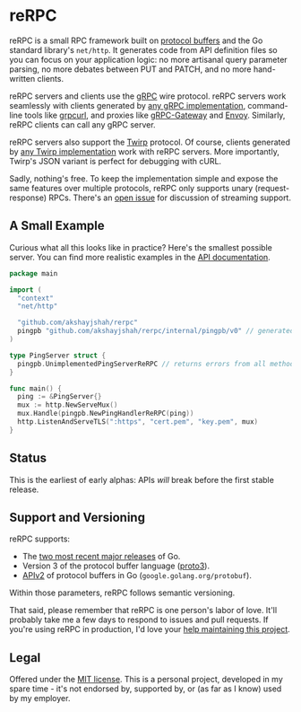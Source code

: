 reRPC
=====

reRPC is a small RPC framework built on [protocol buffers][protobuf] and the Go
standard library's `net/http`. It generates code from API definition files so
you can focus on your application logic: no more artisanal query parameter
parsing, no more debates between PUT and PATCH, and no more hand-written
clients.

reRPC servers and clients use the [gRPC][grpc] wire protocol. reRPC servers
work seamlessly with clients generated by [any gRPC
implementation][grpc-implementations], command-line tools like [grpcurl][], and
proxies like [gRPC-Gateway][grpc-gateway] and [Envoy][envoy]. Similarly, reRPC
clients can call any gRPC server.

reRPC servers also support the [Twirp][twirp] protocol. Of course, clients
generated by [any Twirp implementation][twirp-implementations] work with reRPC
servers. More importantly, Twirp's JSON variant is perfect for debugging with
cURL.

Sadly, nothing's free. To keep the implementation simple and expose the same
features over multiple protocols, reRPC only supports unary (request-response)
RPCs. There's an [open issue][streaming-issue] for discussion of streaming
support.

## A Small Example

Curious what all this looks like in practice? Here's the smallest possible
server. You can find more realistic examples in the [API documentation][godoc].

```go
package main

import (
  "context"
  "net/http"

  "github.com/akshayjshah/rerpc"
  pingpb "github.com/akshayjshah/rerpc/internal/pingpb/v0" // generated
)

type PingServer struct {
  pingpb.UnimplementedPingServerReRPC // returns errors from all methods
}

func main() {
  ping := &PingServer{}
  mux := http.NewServeMux()
  mux.Handle(pingpb.NewPingHandlerReRPC(ping))
  http.ListenAndServeTLS(":https", "cert.pem", "key.pem", mux)
}
```

## Status

This is the earliest of early alphas: APIs *will* break before the first stable
release.

## Support and Versioning

reRPC supports:

* The [two most recent major releases][go-support-policy] of Go.
* Version 3 of the protocol buffer language ([proto3][]).
* [APIv2][] of protocol buffers in Go (`google.golang.org/protobuf`).

Within those parameters, reRPC follows semantic versioning.

That said, please remember that reRPC is one person's labor of love. It'll
probably take me a few days to respond to issues and pull requests. If you're
using reRPC in production, I'd love your [help maintaining this
project][maintainers-issue].

## Legal

Offered under the [MIT license][license]. This is a personal project, developed
in my spare time - it's not endorsed by, supported by, or (as far as I know)
used by my employer.

[protobuf]: https://developers.google.com/protocol-buffers
[grpc]: https://grpc.io/
[grpc-implementations]: https://grpc.io/docs/languages/
[grpcurl]: https://github.com/fullstorydev/grpcurl
[grpc-gateway]: https://grpc-ecosystem.github.io/grpc-gateway/
[envoy]: https://www.envoyproxy.io/
[twirp]: https://twitchtv.github.io/twirp/
[twirp-implementations]: https://github.com/twitchtv/twirp#implementations-in-other-languages
[streaming-issue]: https://github.com/akshayjshah/rerpc/issues/1
[maintainers-issue]: https://github.com/akshayjshah/rerpc/issues/2
[go-support-policy]: https://golang.org/doc/devel/release#policy
[license]: https://github.com/akshayjshah/rerpc/blob/main/LICENSE.txt
[godoc]: https://pkg.go.dev/github.com/akshayjshah/rerpc
[proto3]: https://cloud.google.com/apis/design/proto3
[APIv2]: https://blog.golang.org/protobuf-apiv2
